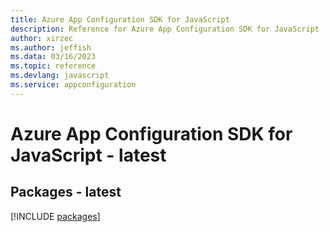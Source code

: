 ```yaml
---
title: Azure App Configuration SDK for JavaScript
description: Reference for Azure App Configuration SDK for JavaScript
author: xirzec
ms.author: jeffish
ms.data: 03/16/2023
ms.topic: reference
ms.devlang: javascript
ms.service: appconfiguration
---
```

# Azure App Configuration SDK for JavaScript - latest
## Packages - latest
[!INCLUDE [packages](app-configuration-index.md)]